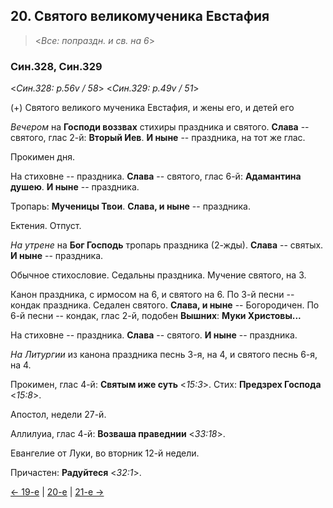 
## 20. Святого великомученика Евстафия   

> <*Все: попраздн. и св. на 6*>

### Син.328, Син.329

<*Син.328: p.56v / 58*>
<*Син.329: p.49v / 51*>

(+) Святого великого мученика Евстафия, и жены его, и детей его

*Вечером* на **Господи воззвах** стихиры праздника и святого. 
**Слава** -- святого, глас 2-й: **Вторый Иев**. 
**И ныне** -- праздника, на тот же глас. 

Прокимен дня. 

На стиховне -- праздника. 
**Слава** -- святого, глас 6-й: **Адамантина душею**. 
**И ныне** -- праздника. 

Тропарь: **Мученицы Твои**. **Слава, и ныне** -- праздника. 

Ектения. Отпуст. 

*На утрене* на **Бог Господь** тропарь праздника (2-жды). 
**Слава** -- святых. **И ныне** -- праздника. 

Обычное стихословие. Седальны праздника. 
Мучение святого, на 3.

Канон праздника, с ирмосом на 6, и святого на 6. 
По 3-й песни -- кондак праздника. Седален святого. **Слава, и ныне** -- Богородичен. 
По 6-й песни -- кондак, глас 2-й, подобен **Вышних**: **Муки Христовы...** 

На стиховне -- праздника. **Слава** -- святого. **И ныне** -- праздника. 

*На Литургии* из канона праздника песнь 3-я, на 4, и святого песнь 6-я, на 4.

Прокимен, глас 4-й: **Святым иже суть** <*15:3*>.
Стих: **Предзрех Господа** <*15:8*>.

Апостол, недели 27-й.

Аллилуиа, глас 4-й: **Возваша праведнии** <*33:18*>.

Евангелие от Луки, во вторник 12-й недели.

Причастен: **Радуйтеся** <*32:1*>.

[← 19-е](09_19_SAB.ru.md) | [20-е](README.md#20-й) | [21-е →](09_21_SAB.ru.md)
